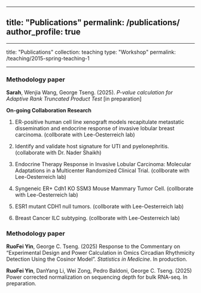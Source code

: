 
---
title: "Publications"
permalink: /publications/
author_profile: true
---

---
title: "Publications"
collection: teaching
type: "Workshop"
permalink: /teaching/2015-spring-teaching-1

---


### Methodology paper

**Sarah**, Wenjia Wang, George Tseng. (2025).
  *P-value calculation for Adaptive Rank Truncated Product Test* [in preparation]
  
  
**On-going Collaboration Research**
1. ER-positive human cell line xenograft models recapitulate metastatic dissemination and endocrine response of invasive lobular breast carcinoma. (collborate with Lee-Oesterreich lab)

2. Identify and validate host signature for UTI and pyelonephritis. (collaborate with Dr. Nader Shaikh)
  
3. Endocrine Therapy Response in Invasive Lobular Carcinoma: Molecular Adaptations in a Multicenter Randomized Clinical Trial. (collborate with Lee-Oesterreich lab)

4. Syngeneic ER+ Cdh1 KO SSM3 Mouse Mammary Tumor Cell. (collborate with Lee-Oesterreich lab)

5. ESR1 mutant CDH1 null tumors. (collborate with Lee-Oesterreich lab)

6. Breast Cancer ILC subtyping. (collborate with Lee-Oesterreich lab)


### Methodology paper

**RuoFei Yin**, George C. Tseng. (2025) Response to the Commentary on “Experimental Design and Power Calculation in Omics Circadian Rhythmicity Detection Using the Cosinor Model”. *Statistics in Medicine*. In production.

**RuoFei Yin**, DanYang Li, Wei Zong, Pedro Baldoni, George C. Tseng. (2025) Power corrected normalization on sequencing depth for bulk RNA-seq. In preparation.
